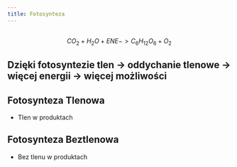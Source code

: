```yaml
---
title: Fotosynteza
---
```


## 
$$CO_2 + H_2O + ENE -> C_6H_{12}O_6 + O_2$$
## Dzięki fotosyntezie tlen → oddychanie tlenowe → więcej energii → więcej możliwości
## Fotosynteza Tlenowa
- Tlen w produktach
## Fotosynteza Beztlenowa
- Bez tlenu w produktach
